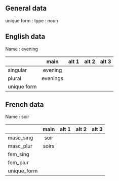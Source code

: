 ## General data

unique form :
type : noun

## English data

Name : evening

|             |   main   | alt 1 | alt 2 | alt 3 |
| :---------- | :------: | :---: | :---: | ----- |
| singular    | evening  |       |       |       |
| plural      | evenings |       |       |       |
| unique form |          |       |       |       |

## French data

Name : soir

|             | main  | alt 1 | alt 2 | alt 3 |
| :---------- | :---: | :---: | :---: | :---: |
| masc_sing   | soir  |       |       |       |
| masc_plur   | soirs |       |       |       |
| fem_sing    |       |       |       |       |
| fem_plur    |       |       |       |       |
| unique_form |       |       |       |       |



